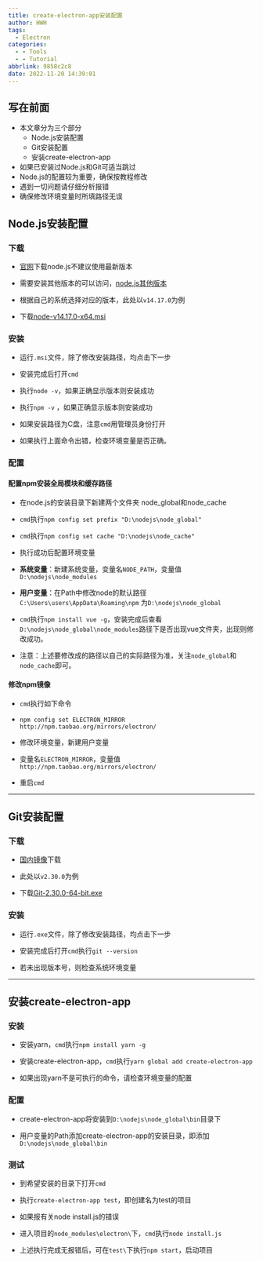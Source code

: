 ```yaml
---
title: create-electron-app安装配置
author: HWH
tags:
  - Electron
categories:
  - - Tools
  - - Tutorial
abbrlink: 9858c2c8
date: 2022-11-20 14:39:01
---
```



## 写在前面
-  本文章分为三个部分
	- Node.js安装配置
	- Git安装配置
	- 安装create-electron-app
- 如果已安装过Node.js和Git可适当跳过
- Node.js的配置较为重要，确保按教程修改
- 遇到一切问题请仔细分析报错
- 确保修改环境变量时所填路径无误


## Node.js安装配置

### 下载

- [官网](https://nodejs.org/en/)下载node.js不建议使用最新版本

- 需要安装其他版本的可以访问，[node.js其他版本](https://nodejs.org/download/release/)

- 根据自己的系统选择对应的版本，此处以`v14.17.0`为例

- 下载[node-v14.17.0-x64.msi](https://nodejs.org/download/release/v14.17.0/node-v14.17.0-x64.msi)

### 安装

- 运行`.msi`文件，除了修改安装路径，均点击下一步

- 安装完成后打开`cmd`

- 执行`node -v`，如果正确显示版本则安装成功

- 执行`npm -v` ，如果正确显示版本则安装成功

- 如果安装路径为C盘，注意`cmd`用管理员身份打开

- 如果执行上面命令出错，检查环境变量是否正确。

### 配置

#### 配置npm安装全局模块和缓存路径

- 在node.js的安装目录下新建两个文件夹 node_global和node_cache

- `cmd`执行`npm config set prefix "D:\nodejs\node_global"`

- `cmd`执行`npm config set cache "D:\nodejs\node_cache"`

- 执行成功后配置环境变量

- **系统变量**：新建系统变量，变量名`NODE_PATH`，变量值`D:\nodejs\node_modules`

- **用户变量**：在Path中修改node的默认路径`C:\Users\users\AppData\Roaming\npm` 为`D:\nodejs\node_global`

- `cmd`执行`npm install vue -g`，安装完成后查看`D:\nodejs\node_global\node_modules`路径下是否出现vue文件夹，出现则修改成功。

- 注意：上述要修改成的路径以自己的实际路径为准，关注`node_global`和`node_cache`即可。

#### 修改npm镜像

- `cmd`执行如下命令

- `npm config set ELECTRON_MIRROR http://npm.taobao.org/mirrors/electron/`

- 修改环境变量，新建用户变量

- 变量名`ELECTRON_MIRROR`，变量值`http://npm.taobao.org/mirrors/electron/`

- 重启`cmd`

---

## Git安装配置

### 下载

- [国内镜像](https://npm.taobao.org/mirrors/git-for-windows/)下载

- 此处以`v2.30.0`为例

- 下载[Git-2.30.0-64-bit.exe](https://npm.taobao.org/mirrors/git-for-windows/v2.30.0.windows.1/Git-2.30.0-64-bit.exe)



### 安装

- 运行`.exe`文件，除了修改安装路径，均点击下一步

- 安装完成后打开`cmd`执行`git --version`

- 若未出现版本号，则检查系统环境变量


---
## 安装create-electron-app

### 安装

- 安装yarn，`cmd`执行`npm install yarn -g`

- 安装create-electron-app，`cmd`执行`yarn global add create-electron-app`

- 如果出现yarn不是可执行的命令，请检查环境变量的配置

### 配置

- create-electron-app将安装到`D:\nodejs\node_global\bin`目录下

- 用户变量的Path添加create-electron-app的安装目录，即添加`D:\nodejs\node_global\bin`

### 测试

- 到希望安装的目录下打开`cmd`

- 执行`create-electron-app test`，即创建名为test的项目

- 如果报有关node install.js的错误

- 进入项目的`node_modules\electron\`下，`cmd`执行`node install.js`

- 上述执行完成无报错后，可在`test\`下执行`npm start`，启动项目
